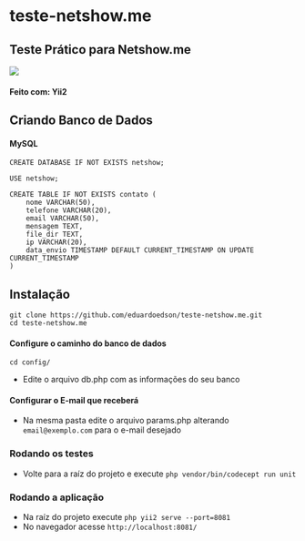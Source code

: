 # teste-netshow.me

## Teste Prático para Netshow.me
![](https://i.imgur.com/teNwOs2.png)

#### Feito com: Yii2

## Criando Banco de Dados
#### MySQL

```
CREATE DATABASE IF NOT EXISTS netshow;

USE netshow;

CREATE TABLE IF NOT EXISTS contato (
	nome VARCHAR(50),
	telefone VARCHAR(20),
	email VARCHAR(50),
	mensagem TEXT,
	file_dir TEXT,
	ip VARCHAR(20),
	data_envio TIMESTAMP DEFAULT CURRENT_TIMESTAMP ON UPDATE CURRENT_TIMESTAMP
)
```

## Instalação
```
git clone https://github.com/eduardoedson/teste-netshow.me.git
cd teste-netshow.me
```

#### Configure o caminho do banco de dados
```cd config/```
- Edite o arquivo db.php com as informações do seu banco

#### Configurar o E-mail que receberá
- Na mesma pasta edite o arquivo params.php alterando ```email@exemplo.com``` para o e-mail desejado

### Rodando os testes
- Volte para a raíz do projeto e execute ```php vendor/bin/codecept run unit```

### Rodando a aplicação
- Na raíz do projeto execute ```php yii2 serve --port=8081```
- No navegador acesse ```http://localhost:8081/```




